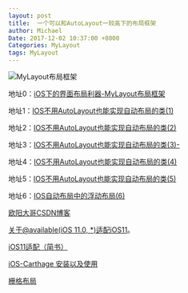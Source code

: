```yaml
---
layout: post
title:  一个可以和AutoLayout一较高下的布局框架
author: Michael
Date: 2017-12-02 10:37:00 +8000
Categories: MyLayout
tags: MyLayout
---
```


![MyLayout布局框架](https://raw.githubusercontent.com/youngsoft/MyLinearLayout/master/MyLayout/MyLayout.png)

地址0：[iOS下的界面布局利器-MyLayout布局框架](http://blog.csdn.net/yangtiang/article/details/61911724)

地址1：[IOS不用AutoLayout也能实现自动布局的类(1)](http://blog.csdn.net/yangtiang/article/details/46483999)

地址2：[IOS不用AutoLayout也能实现自动布局的类(2)](http://blog.csdn.net/yangtiang/article/details/46492083)

地址3：[IOS不用AutoLayout也能实现自动布局的类(3)-](http://blog.csdn.net/yangtiang/article/details/46795231)

地址4：[IOS不用AutoLayout也能实现自动布局的类(4)](http://blog.csdn.net/yangtiang/article/details/48011431)

地址5：[IOS不用AutoLayout也能实现自动布局的类(5)](http://blog.csdn.net/yangtiang/article/details/50652946)

地址6：[IOS自动布局中的浮动布局(6)](http://blog.csdn.net/yangtiang/article/details/51048934)

[欧阳大哥CSDN博客](http://blog.csdn.net/yangtiang)

[关于@available(iOS 11.0, *)适配iOS11](http://blog.csdn.net/blog_t/article/details/78720946)。

[iOS11适配（简书）](https://www.jianshu.com/p/1601bd885f83)

[iOS-Carthage 安装以及使用](http://blog.csdn.net/Mazy_ma/article/details/70185547)

[栅格布局](http://bicyclering.com/2017/09/01/IOS/(UIViewLayout)%E5%B8%83%E5%B1%80/MyLinearLayout/#more)


